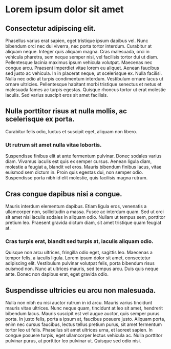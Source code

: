 # Lorem ipsum dolor sit amet 

## Consectetur adipiscing elit. 
Phasellus varius erat sapien, eget tristique ipsum dapibus vel. Nunc bibendum orci nec dui viverra, nec porta tortor interdum. Curabitur at aliquam neque. Integer quis aliquam magna. Cras malesuada, orci in vehicula pharetra, sem neque semper nisi, vel facilisis tortor dui ut diam. Pellentesque lacinia maximus ipsum vehicula volutpat. Maecenas nec congue arcu. Praesent imperdiet vitae lorem eu aliquet. Aenean faucibus sed justo ac vehicula. In in placerat neque, ut scelerisque ex. Nulla facilisi. Nulla nec odio at turpis condimentum interdum. Vestibulum ornare lacus ut ornare ultricies. Pellentesque habitant morbi tristique senectus et netus et malesuada fames ac turpis egestas. Quisque rhoncus tortor ut erat molestie iaculis. Sed varius suscipit eros sit amet facilisis.

## Nulla porttitor risus at nulla mollis, ac scelerisque ex porta. 
Curabitur felis odio, luctus et suscipit eget, aliquam non libero. 

### Ut rutrum sit amet nulla vitae lobortis. 
Suspendisse finibus elit at ante fermentum pulvinar. Donec sodales varius diam. Vivamus iaculis est quis ex semper cursus. Aenean ligula diam, molestie a feugiat a, blandit vel eros. Mauris bibendum finibus lacus, vitae euismod sem dictum in. Proin quis egestas dui, non semper odio. Suspendisse porta nibh id elit molestie, quis facilisis magna rutrum.

## Cras congue dapibus nisi a congue. 
Mauris interdum elementum dapibus. Etiam ligula eros, venenatis a ullamcorper non, sollicitudin a massa. Fusce ac interdum quam. Sed ut orci sit amet nisi iaculis sodales in aliquam odio. Nullam ut tempus sem, porttitor pretium leo. Praesent gravida dictum diam, sit amet tristique quam feugiat at.

### Cras turpis erat, blandit sed turpis at, iaculis aliquam odio. 
Quisque non arcu ultrices, fringilla odio eget, sagittis leo. Maecenas a tempor felis, a iaculis ligula. Lorem ipsum dolor sit amet, consectetur adipiscing elit. Vestibulum pulvinar volutpat felis, porta bibendum risus euismod non. Nunc at ultrices mauris, sed tempus arcu. Duis quis neque ante. Donec non dapibus erat, eget gravida odio.

## Suspendisse ultricies eu arcu non malesuada. 
Nulla non nibh eu nisi auctor rutrum in id arcu. Mauris varius tincidunt mauris vitae ultrices. Nunc neque quam, tincidunt at leo sit amet, hendrerit bibendum lacus. Mauris suscipit est vel augue auctor, quis semper purus porta. In justo felis, porta a ipsum at, faucibus posuere justo. Aliquam porta, enim nec cursus faucibus, lectus tellus pretium purus, sit amet fermentum tortor leo ut felis. Phasellus sit amet ultrices urna, et laoreet sapien. In congue posuere turpis, eget ullamcorper lectus vehicula ac. Nulla porttitor pulvinar purus, at porttitor leo pulvinar ut. Quisque sed odio nisi. 